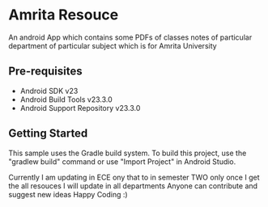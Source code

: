 Amrita Resouce
===================================

An android App which contains some PDFs of classes notes of particular department of particular subject which is for Amrita University

Pre-requisites
--------------

- Android SDK v23
- Android Build Tools v23.3.0
- Android Support Repository v23.3.0

Getting Started
---------------

This sample uses the Gradle build system. To build this project, use the
"gradlew build" command or use "Import Project" in Android Studio.



Currently I am updating in ECE ony that to in semester TWO only once I get the all resouces I will update in all departments
Anyone can contribute and suggest new ideas 
Happy Coding :)
